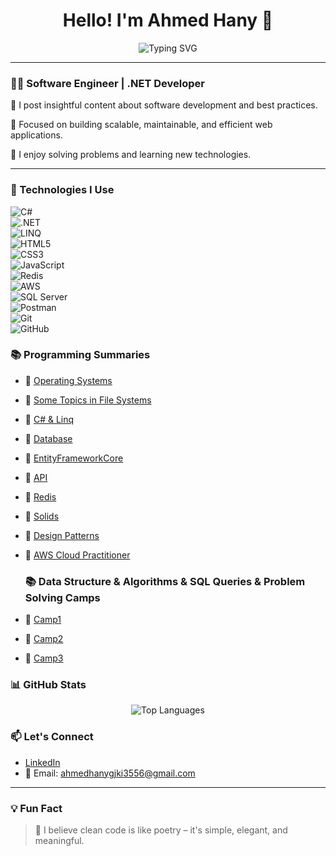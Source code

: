 <h1 align="center">Hello! I'm Ahmed Hany 👋</h1>

<p align="center">
  <img src="https://readme-typing-svg.herokuapp.com?font=Fira+Code&pause=1000&center=true&vCenter=true&width=435&lines=.NET+Developer;Full+Stack+Engineer;Clean+Code+Advocate;I+Love+Learning+%26+Building!" alt="Typing SVG" />
</p>

---

### 👨‍💻 Software Engineer | .NET Developer

🌟 I post insightful content about software development and best practices.

🎯 Focused on building scalable, maintainable, and efficient web applications.

🧠 I enjoy solving problems and learning new technologies.

---

### 🔧 Technologies I Use

![C#](https://img.shields.io/badge/C%23-239120?style=flat&logo=c-sharp&logoColor=white)  
![.NET](https://img.shields.io/badge/.NET-512BD4?style=flat&logo=dotnet&logoColor=white)  
![LINQ](https://img.shields.io/badge/LINQ-512BD4?style=flat&logo=dotnet&logoColor=white)  
![HTML5](https://img.shields.io/badge/HTML5-E34F26?style=flat&logo=html5&logoColor=white)  
![CSS3](https://img.shields.io/badge/CSS3-1572B6?style=flat&logo=css3&logoColor=white)  
![JavaScript](https://img.shields.io/badge/JavaScript-F7DF1E?style=flat&logo=javascript&logoColor=black)  
![Redis](https://img.shields.io/badge/Redis-DC382D?style=flat&logo=redis&logoColor=white)  
![AWS](https://img.shields.io/badge/AWS-232F3E?style=flat&logo=amazon-aws&logoColor=white)  
![SQL Server](https://img.shields.io/badge/SQL%20Server-CC2927?style=flat&logo=microsoft-sql-server&logoColor=white)  
![Postman](https://img.shields.io/badge/Postman-FF6C37?style=flat&logo=postman&logoColor=white)  
![Git](https://img.shields.io/badge/Git-F05032?style=flat&logo=git&logoColor=white)  
![GitHub](https://img.shields.io/badge/GitHub-181717?style=flat&logo=github&logoColor=white)

### 📚 Programming Summaries


- 🔹 [ Operating Systems](https://github.com/AhmedHany140/MyDotNet-summaries/raw/master/OS__Full.pdf)
- 🔹 [Some Topics in File Systems ](https://github.com/AhmedHany140/MyDotNet-summaries/raw/master/_Intelligent_Storage_System&FC&RAID.pdf)
- 🔹 [C# & Linq ](https://github.com/AhmedHany140/MyDotNet-summaries/raw/master/DotNet_Development.pdf)
- 🔹 [ Database ](https://github.com/AhmedHany140/MyDotNet-summaries/raw/master/DB.pdf)
- 🔹 [ EntityFrameworkCore  ](https://github.com/AhmedHany140/MyDotNet-summaries/raw/master/Entity_Framework_Core.pdf)
- 🔹 [ API  ](https://github.com/AhmedHany140/MyDotNet-summaries/raw/master/_ASP.net_web_api.pdf)
- 🔹 [ Redis](https://github.com/AhmedHany140/MyDotNet-summaries/raw/master/_Redis.pdf)
- 🔹 [ Solids](https://github.com/AhmedHany140/MyDotNet-summaries/raw/master/Solids.pdf)
- 🔹 [Design Patterns](https://github.com/AhmedHany140/MyDotNet-summaries/raw/master/_Design_Patterns_.pdf)
- 🔹 [AWS Cloud Practitioner](https://github.com/AhmedHany140/MyDotNet-summaries/raw/master/AWS_Cloud_Practitioner.pdf)

  ### 📚 Data Structure & Algorithms & SQL Queries  & Problem Solving Camps
- 🔹 [ Camp1](https://github.com/AhmedHany140/MyDotNet-summaries/raw/master/_Camp1.pdf)
- 🔹 [ Camp2](https://github.com/AhmedHany140/MyDotNet-summaries/raw/master/_Camp2.pdf)
- 🔹 [ Camp3](https://github.com/AhmedHany140/MyDotNet-summaries/raw/master/_Camp3.pdf)


### 📊 GitHub Stats

<p align="center">
  <img src="https://github-readme-stats.vercel.app/api/top-langs/?username=AhmedHany140&layout=compact&theme=dark" alt="Top Languages" />
</p>



### 📫 Let's Connect

- [LinkedIn](https://www.linkedin.com/in/ahmed-hany-899a9a321)
- 📧 Email: ahmedhanygjki3556@gmail.com

---

### 💡 Fun Fact

> 🧩 I believe clean code is like poetry – it's simple, elegant, and meaningful.
